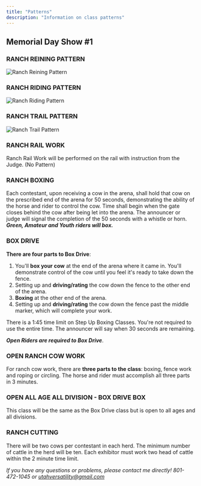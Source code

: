 ```yaml
---
title: "Patterns"
description: "Information on class patterns"
---
```


## Memorial Day Show #1

### RANCH REINING PATTERN

![Ranch Reining Pattern](/images/ranch-reining-pattern.jpg)

### RANCH RIDING PATTERN

![Ranch Riding Pattern](/images/ranch-riding-pattern.jpg)

### RANCH TRAIL PATTERN

![Ranch Trail Pattern](/images/ranch-trail-pattern.jpg)

### RANCH RAIL WORK

Ranch Rail Work will be performed on the rail with instruction from the Judge. (No Pattern)

### RANCH BOXING

Each contestant, upon receiving a cow in the arena, shall hold that cow on the prescribed end of the arena for 50 seconds, demonstrating the ability of the horse and rider to control the cow. Time shall begin when the gate closes behind the cow after being let into the arena. The announcer or judge will signal the completion of the 50 seconds with a whistle or horn.
***Green, Amateur and Youth riders will box.***

### BOX DRIVE

**There are four parts to Box Drive**:
1. You'll **box your cow** at the end of the arena where it came in. You'll demonstrate control of the cow until you feel it's ready to take down the fence.
2. Setting up and **driving/rating** the cow down the fence to the other end of the arena.
3. **Boxing** at the other end of the arena.
4. Setting up and **driving/rating** the cow down the fence past the middle marker, which will complete your work.

There is a 1:45 time limit on Step Up Boxing Classes. You're not required to use the entire time. The announcer will say when 30 seconds are remaining.

***Open Riders are required to Box Drive***.

### OPEN RANCH COW WORK

For ranch cow work, there are **three parts to the class**: boxing, fence work and roping or circling. The horse and rider must accomplish all three parts in 3 minutes.

### OPEN ALL AGE ALL DIVISION - BOX DRIVE BOX

This class will be the same as the Box Drive class but is open to all ages and all divisions.

### RANCH CUTTING

There will be two cows per contestant in each herd. The minimum number of cattle in the herd will be ten. Each exhibitor must work two head of cattle within the 2 minute time limit.

*If you have any questions or problems, please contact me directly! 801-472-1045 or utahversatility@gmail.com*
